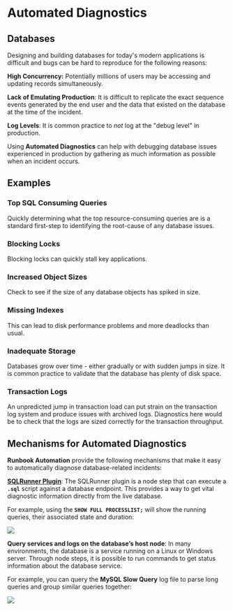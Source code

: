 # Automated Diagnostics

## Databases
Designing and building databases for today's modern applications is difficult and bugs can be hard to reproduce for the following reasons:

**High Concurrency:** Potentially millions of users may be accessing and updating records simultaneously.

**Lack of Emulating Production**: It is difficult to replicate the exact sequence events generated by the end user and the data that existed on the database at the time of the incident.

**Log Levels**: It is common practice to _not_ log at the "debug level" in production.

Using **Automated Diagnostics** can help with debugging database issues experienced in production by gathering as much information as possible when an incident occurs.

## Examples

### Top SQL Consuming Queries
Quickly determining what the top resource-consuming queries are is a standard first-step to identifying the root-cause of any database issues.

### Blocking Locks
Blocking locks can quickly stall key applications.

### Increased Object Sizes
Check to see if the size of any database objects has spiked in size.

### Missing Indexes
This can lead to disk performance problems and more deadlocks than usual.

### Inadequate Storage
Databases grow over time - either gradually or with sudden jumps in size. It is common practice to validate that the database has plenty of disk space.

### Transaction Logs
An unpredicted jump in transaction load can put strain on the transaction log system and produce issues with archived logs. 
Diagnostics here would be to check that the logs are sized correctly for the transaction throughput. 

## Mechanisms for Automated Diagnostics

**Runbook Automation** provide the following mechanisms that make it easy to automatically diagnose database-related incidents:

[**SQLRunner Plugin**](/manual/node-steps/sqlrunner.html#sqlrunner-plugin-enterprise):  The SQLRunner plugin is a node step that can execute a **`.sql`** script against a database endpoint. 
This provides a way to get vital diagnostic information directly from the live database.

For example, using the **`SHOW FULL PROCESSLIST;`** will show the running queries, their associated state and duration:

![](/assets/img/mysql-diagnostic1.png)

**Query services and logs on the database’s host node**: In many environments, the database is a service running on a Linux or Windows server. 
Through node steps, it is possible to run commands to get status information about the database service. 

For example, you can query the **MySQL Slow Query** log file to parse long queries and group similar queries together:

![](/assets/img/mysql-diagnostic2.png)


